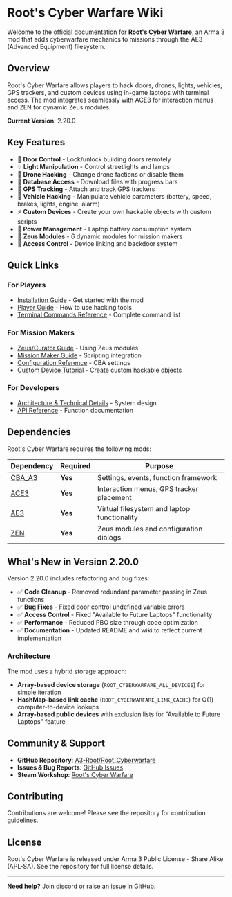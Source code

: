 # Root's Cyber Warfare Wiki

Welcome to the official documentation for **Root's Cyber Warfare**, an Arma 3 mod that adds cyberwarfare mechanics to missions through the AE3 (Advanced Equipment) filesystem.

## Overview

Root's Cyber Warfare allows players to hack doors, drones, lights, vehicles, GPS trackers, and custom devices using in-game laptops with terminal access. The mod integrates seamlessly with ACE3 for interaction menus and ZEN for dynamic Zeus modules.

**Current Version**: 2.20.0

## Key Features

- 🚪 **Door Control** - Lock/unlock building doors remotely
- 💡 **Light Manipulation** - Control streetlights and lamps
- 🚁 **Drone Hacking** - Change drone factions or disable them
- 📁 **Database Access** - Download files with progress bars
- 📍 **GPS Tracking** - Attach and track GPS trackers
- 🚗 **Vehicle Hacking** - Manipulate vehicle parameters (battery, speed, brakes, lights, engine, alarm)
- ⚡ **Custom Devices** - Create your own hackable objects with custom scripts
- 🔋 **Power Management** - Laptop battery consumption system
- 🎯 **Zeus Modules** - 6 dynamic modules for mission makers
- 🔐 **Access Control** - Device linking and backdoor system

## Quick Links

### For Players
- [Installation Guide](Installation) - Get started with the mod
- [Player Guide](Player-Guide) - How to use hacking tools
- [Terminal Commands Reference](Terminal-Commands) - Complete command list

### For Mission Makers
- [Zeus/Curator Guide](Zeus-Guide) - Using Zeus modules
- [Mission Maker Guide](Mission-Maker-Guide) - Scripting integration
- [Configuration Reference](Configuration) - CBA settings
- [Custom Device Tutorial](Custom-Device-Tutorial) - Create custom hackable objects

### For Developers
- [Architecture & Technical Details](Architecture) - System design
- [API Reference](API-Reference) - Function documentation

## Dependencies

Root's Cyber Warfare requires the following mods:

| Dependency | Required | Purpose |
|------------|----------|---------|
| [CBA_A3](https://steamcommunity.com/workshop/filedetails/?id=450814997) | **Yes** | Settings, events, function framework |
| [ACE3](https://steamcommunity.com/workshop/filedetails/?id=463939057) | **Yes** | Interaction menus, GPS tracker placement |
| [AE3](https://steamcommunity.com/workshop/filedetails/?id=2888888564) | **Yes** | Virtual filesystem and laptop functionality |
| [ZEN](https://steamcommunity.com/workshop/filedetails/?id=1779063631) | **Yes** | Zeus modules and configuration dialogs |

## What's New in Version 2.20.0

Version 2.20.0 includes refactoring and bug fixes:

- ✅ **Code Cleanup** - Removed redundant parameter passing in Zeus functions
- ✅ **Bug Fixes** - Fixed door control undefined variable errors
- ✅ **Access Control** - Fixed "Available to Future Laptops" functionality
- ✅ **Performance** - Reduced PBO size through code optimization
- ✅ **Documentation** - Updated README and wiki to reflect current implementation

### Architecture

The mod uses a hybrid storage approach:
- **Array-based device storage** (`ROOT_CYBERWARFARE_ALL_DEVICES`) for simple iteration
- **HashMap-based link cache** (`ROOT_CYBERWARFARE_LINK_CACHE`) for O(1) computer-to-device lookups
- **Array-based public devices** with exclusion lists for "Available to Future Laptops" feature

## Community & Support

- **GitHub Repository**: [A3-Root/Root_Cyberwarfare](https://github.com/A3-Root/Root_Cyberwarfare)
- **Issues & Bug Reports**: [GitHub Issues](https://github.com/A3-Root/Root_Cyberwarfare/issues)
- **Steam Workshop**: [Root's Cyber Warfare](https://steamcommunity.com/sharedfiles/filedetails/?id=YOUR_ID)

## Contributing

Contributions are welcome! Please see the repository for contribution guidelines.

## License

Root's Cyber Warfare is released under Arma 3 Public License - Share Alike (APL-SA). See the repository for full license details.

---

**Need help?** Join discord or raise an issue in GitHub.
